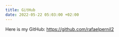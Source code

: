 ```yaml
---
title: GitHub
date: 2022-05-22 05:03:00 +02:00
---
```


Here is my GitHub: https://github.com/rafaelpernil2